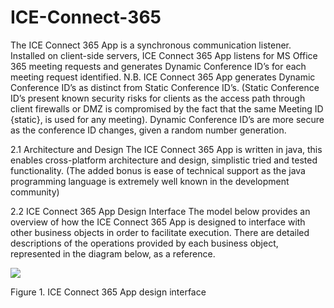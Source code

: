 # ICE-Connect-365
The ICE Connect 365 App is a synchronous communication listener.  Installed on client-side servers, ICE Connect 365 App listens for MS Office 365 meeting requests and generates Dynamic Conference ID’s for each meeting request identified. 
N.B. ICE Connect 365 App generates Dynamic Conference ID’s as distinct from Static Conference ID’s. (Static Conference ID’s present known security risks for clients as the access path through client firewalls or DMZ is compromised by the fact that the same Meeting ID {static}, is used for any meeting). Dynamic Conference ID’s are more secure as the conference ID changes, given a random number generation.


2.1	 Architecture and Design
The ICE Connect 365 App is written in java, this enables cross-platform architecture and design, simplistic tried and tested functionality. (The added bonus is ease of technical support as the java programming language is extremely well known in the development community)


2.2	 ICE Connect 365 App Design Interface
The model below provides an overview of how the ICE Connect 365 App is designed to interface with other business objects in order to facilitate execution. 
There are detailed descriptions of the operations provided by each business object, represented in the diagram below, as a reference.

<img src="http://wwwraiiarnet16net.000webhostapp.com/assets/ICE_365_Assets/ICE%20Connect%20365%20App%20Interface.png" />

Figure 1. ICE Connect 365 App design interface
